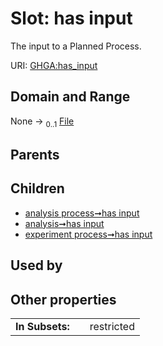 
# Slot: has input


The input to a Planned Process.

URI: [GHGA:has_input](https://w3id.org/GHGA/has_input)


## Domain and Range

None &#8594;  <sub>0..1</sub> [File](File.md)

## Parents


## Children

 *  [analysis process➞has input](analysis_process_has_input.md)
 *  [analysis➞has input](analysis_has_input.md)
 *  [experiment process➞has input](experiment_process_has_input.md)

## Used by


## Other properties

|  |  |  |
| --- | --- | --- |
| **In Subsets:** | | restricted |


